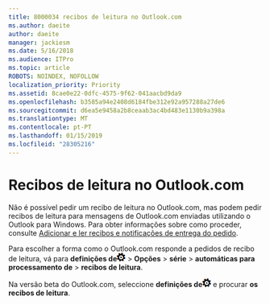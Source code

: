 ```yaml
---
title: 8000034 recibos de leitura no Outlook.com
ms.author: daeite
author: daeite
manager: jackiesm
ms.date: 5/16/2018
ms.audience: ITPro
ms.topic: article
ROBOTS: NOINDEX, NOFOLLOW
localization_priority: Priority
ms.assetid: 8cae0e22-0dfc-4575-9f62-041aacbd9da9
ms.openlocfilehash: b3585a94e2408d6184fbe312e92a957288a27de6
ms.sourcegitcommit: d6ea5e9458a2b8ceaab3ac4bd483e1130b9a398a
ms.translationtype: MT
ms.contentlocale: pt-PT
ms.lasthandoff: 01/15/2019
ms.locfileid: "28305216"
---
```

# <a name="read-receipts-in-outlookcom"></a>Recibos de leitura no Outlook.com

Não é possível pedir um recibo de leitura no Outlook.com, mas podem pedir recibos de leitura para mensagens de Outlook.com enviadas utilizando o Outlook para Windows. Para obter informações sobre como proceder, consulte [Adicionar e ler recibos e notificações de entrega do pedido](https://go.microsoft.com/fwlink/p/?linkid=874355).
  
Para escolher a forma como o Outlook.com responde a pedidos de recibo de leitura, vá para **definições de**![definições de](media/f4b2e798-fff1-4a14-931f-5677a4543b58.png) \> **Opções** \> **série** \> **automáticas para processamento de** \> **recibos de leitura**. 
  
Na versão beta do Outlook.com, seleccione **definições de**![definições de](media/f4b2e798-fff1-4a14-931f-5677a4543b58.png) e procurar **os recibos de leitura**. 
  

